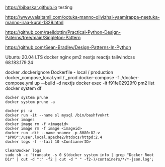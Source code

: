 https://bjbaskar.github.io
testing

https://www.valaitamil.com/ootuka-manno-oliyizhai-yaamirappa-neetuka-manno-iraa-kural-1329.html

https://github.com/raelldottin/Practical-Python-Design-Paterns/tree/main/Singleton-Pattern

https://github.com/Sean-Bradley/Design-Patterns-In-Python

Ubuntu 20.04 LTS
docker
nginx
pm2
nextjs reactjs tailwindcss
68.183.179.24

docker
.dockerignore
Dockerfile - local / production
docker_compose_local.yml / \_prod
docker-compose -f ./docker-compose.yml up --build -d nextjs
docker exec -it f91fe02929f0 pm2 list
docker system df

    docker system prune
    docker system prune -a

    docker ps -a
    docker run -it --name sl mysql /bin/bashfvokrt
    docker images
    docker image rm -f <imageid>
    docker image rm -f image <imageid>
    docker run -dit --name <name> -p 8080:82-v "$PWD":/user.local.apache2/htdocs/httpd:2.4
    docker logs -f --tail 10 <ContianerID>

    CleanDocker logs
    sudo sh -c 'truncate -s 0 $(docker system info | grep "Docker Root Dir" | cut -d ":" -f2 | cut -d " " -f2-)/containers/*/*-json.log';
